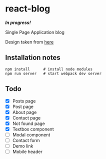 # react-blog

**_In progress!_**

Single Page Application blog

Design taken from [here](https://startbootstrap.com/template-overviews/clean-blog/)

## Installation notes
```
npm install      # install node modules
npm run server   # start webpack dev server
```

## Todo
- [x] Posts page
- [x] Post page
- [x] About page
- [x] Contact page
- [x] Not found page
- [x] Textbox component
- [ ] Modal component
- [ ] Contact form
- [ ] Demo link
- [ ] Mobile header
